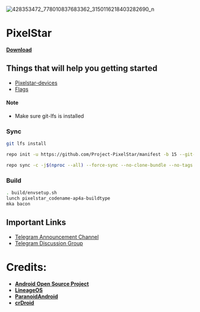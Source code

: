 ![428353472_778010837683362_3150116218403282690_n](https://github.com/user-attachments/assets/edf4d366-3958-454a-ba6e-3b1b191a8712)

PixelStar
===========

[**Download**](https://sourceforge.net/projects/pixelstar/files/)

## Things that will help you getting started ##
- [Pixelstar-devices](https://github.com/pixelstar-devices)
- [Flags](https://github.com/Project-PixelStar/Flags)

#### Note ####
- Make sure git-lfs is installed 

### Sync ###

```bash
git lfs install

repo init -u https://github.com/Project-PixelStar/manifest -b 15 --git-lfs

repo sync -c -j$(nproc --all) --force-sync --no-clone-bundle --no-tags
```
### Build ###

```bash
. build/envsetup.sh
lunch pixelstar_codename-ap4a-buildtype
mka bacon
```

## Important Links ##
- [Telegram Announcement Channel](https://t.me/pixelstarchannel)
- [Telegram Discussion Group](https://t.me/Project_PixelStar)

# Credits:

 * [**Android Open Source Project**](https://android.googlesource.com)
 * [**LineageOS**](https://github.com/LineageOS)
 * [**ParanoidAndroid**](https://github.com/AOSPA)
 * [**crDroid**](https://github.com/crdroidandroid)
